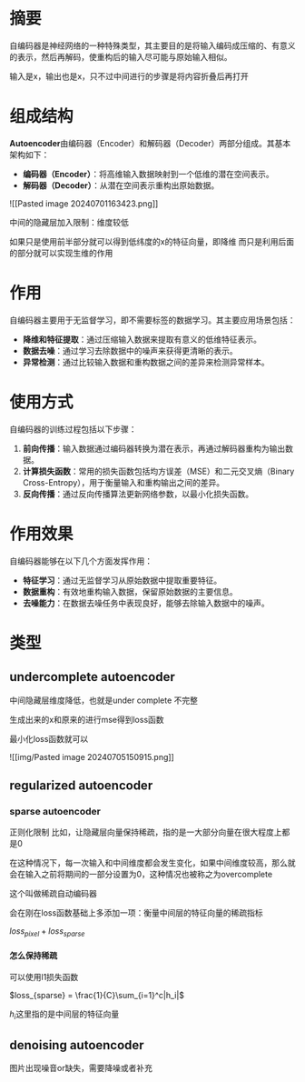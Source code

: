 # 摘要
自编码器是神经网络的一种特殊类型，其主要目的是将输入编码成压缩的、有意义的表示，然后再解码，使重构后的输入尽可能与原始输入相似。

输入是x，输出也是x，只不过中间进行的步骤是将内容折叠后再打开

# 组成结构

**Autoencoder**由编码器（Encoder）和解码器（Decoder）两部分组成。其基本架构如下：

- **编码器（Encoder）**：将高维输入数据映射到一个低维的潜在空间表示。
- **解码器（Decoder）**：从潜在空间表示重构出原始数据。


![[Pasted image 20240701163423.png]]

中间的隐藏层加入限制：维度较低

如果只是使用前半部分就可以得到低纬度的x的特征向量，即降维
而只是利用后面的部分就可以实现生维的作用

# 作用
自编码器主要用于无监督学习，即不需要标签的数据学习。其主要应用场景包括：

- **降维和特征提取**：通过压缩输入数据来提取有意义的低维特征表示。
- **数据去噪**：通过学习去除数据中的噪声来获得更清晰的表示。
- **异常检测**：通过比较输入数据和重构数据之间的差异来检测异常样本。




#  使用方式

自编码器的训练过程包括以下步骤：

1. **前向传播**：输入数据通过编码器转换为潜在表示，再通过解码器重构为输出数据。
2. **计算损失函数**：常用的损失函数包括均方误差（MSE）和二元交叉熵（Binary Cross-Entropy），用于衡量输入和重构输出之间的差异。
3. **反向传播**：通过反向传播算法更新网络参数，以最小化损失函数。

# 作用效果

自编码器能够在以下几个方面发挥作用：

- **特征学习**：通过无监督学习从原始数据中提取重要特征。
- **数据重构**：有效地重构输入数据，保留原始数据的主要信息。
- **去噪能力**：在数据去噪任务中表现良好，能够去除输入数据中的噪声。

# 类型
## undercomplete autoencoder

中间隐藏层维度降低，也就是under complete 不完整

生成出来的x和原来的进行mse得到loss函数

最小化loss函数就可以

![[img/Pasted image 20240705150915.png]]

## regularized autoencoder

### sparse autoencoder

正则化限制
比如，让隐藏层向量保持稀疏，指的是一大部分向量在很大程度上都是0

在这种情况下，每一次输入和中间维度都会发生变化，如果中间维度较高，那么就会在输入之前将期间的一部分设置为0，这种情况也被称之为overcomplete

这个叫做稀疏自动编码器

会在刚在loss函数基础上多添加一项：衡量中间层的特征向量的稀疏指标

$loss_{pixel}+loss_{sparse}$

#### 怎么保持稀疏
可以使用l1损失函数

$loss_{sparse} = \frac{1}{C}\sum_{i=1}^c|h_i|$

$h_i$这里指的是中间层的特征向量

## denoising autoencoder
图片出现噪音or缺失，需要降噪或者补充

